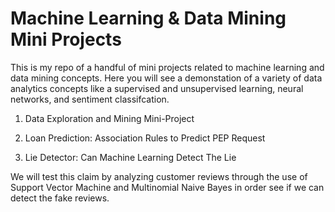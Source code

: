 # Machine Learning & Data Mining Mini Projects
This is my repo of a handful of mini projects related to machine learning and data mining concepts. Here you will see a demonstation of a variety of data analytics concepts like a supervised and unsupervised learning, neural networks, and sentiment classifcation. 


1. Data Exploration and Mining Mini-Project 

2. Loan Prediction: Association Rules to Predict PEP Request

3. Lie Detector: Can Machine Learning Detect The Lie

We will test this claim by analyzing  customer reviews through the use of  Support      Vector Machine and Multinomial  Naive Bayes in order see if we can detect the fake reviews. 

